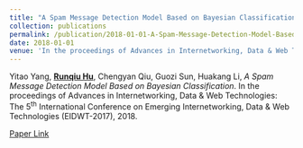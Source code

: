 ```yaml
---
title: "A Spam Message Detection Model Based on Bayesian Classification"
collection: publications
permalink: /publication/2018-01-01-A-Spam-Message-Detection-Model-Based-on-Bayesian-ClassificationT
date: 2018-01-01
venue: 'In the proceedings of Advances in Internetworking, Data & Web Technologies: The 5th International Conference on Emerging Internetworking, Data & Web Technologies (EIDWT-2017)'
---
```

Yitao Yang, **<u>Runqiu Hu</u>**,  Chengyan Qiu,  Guozi Sun,  Huakang Li, *A Spam Message Detection Model Based on Bayesian Classification*. In the proceedings of Advances in Internetworking, Data & Web Technologies: The 5<sup>th</sup> International Conference on Emerging Internetworking, Data &amp; Web Technologies (EIDWT-2017), 2018.

[Paper Link](https://link.springer.com/chapter/10.1007/978-3-319-59463-7_42)